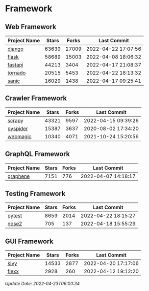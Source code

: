 # Framework

## Web Framework
| Project Name | Stars | Forks | Last Commit |
| ------------ | ----- | ----- | ----------- |
| [django](https://github.com/django/django) | 63639 | 27009 | 2022-04-22 17:07:56 |
| [flask](https://github.com/pallets/flask) | 58689 | 15003 | 2022-04-08 18:06:32 |
| [fastapi](https://github.com/tiangolo/fastapi) | 44213 | 3404 | 2022-04-17 21:08:37 |
| [tornado](https://github.com/tornadoweb/tornado) | 20515 | 5453 | 2022-04-22 18:13:32 |
| [sanic](https://github.com/sanic-org/sanic) | 16029 | 1438 | 2022-04-17 09:25:41 |

## Crawler Framework
| Project Name | Stars | Forks | Last Commit |
| ------------ | ----- | ----- | ----------- |
| [scrapy](https://github.com/scrapy/scrapy) | 43321 | 9597 | 2022-04-15 09:39:26 |
| [pyspider](https://github.com/binux/pyspider) | 15387 | 3637 | 2020-08-02 17:34:20 |
| [webmagic](https://github.com/code4craft/webmagic) | 10340 | 4071 | 2021-10-24 15:20:56 |

## GraphQL Framework
| Project Name | Stars | Forks | Last Commit |
| ------------ | ----- | ----- | ----------- |
| [graphene](https://github.com/graphql-python/graphene) | 7151 | 776 | 2022-04-07 14:18:17 |

## Testing Framework
| Project Name | Stars | Forks | Last Commit |
| ------------ | ----- | ----- | ----------- |
| [pytest](https://github.com/pytest-dev/pytest) | 8659 | 2014 | 2022-04-22 18:15:27 |
| [nose2](https://github.com/nose-devs/nose2) | 705 | 137 | 2022-04-18 15:55:29 |

## GUI Framework
| Project Name | Stars | Forks | Last Commit |
| ------------ | ----- | ----- | ----------- |
| [kivy](https://github.com/kivy/kivy) | 14533 | 2877 | 2022-04-20 17:17:06 |
| [flexx](https://github.com/flexxui/flexx) | 2928 | 260 | 2022-04-12 19:12:20 |

*Update Date: 2022-04-23T06:00:34*